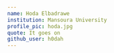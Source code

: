 ```yaml
---
name: Hoda Elbadrawe
institution: Mansoura University
profile_pic: hoda.jpg
quote: It goes on
github_user: h0dah
---
```

